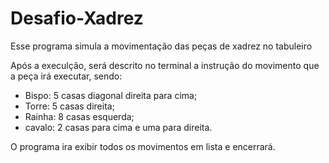 # Desafio-Xadrez

Esse programa simula a movimentação das peças de xadrez no tabuleiro

Após a execulção, será descrito no terminal a instrução do movimento que a peça irá executar, 
sendo:
- Bispo: 5 casas diagonal direita para cima;
- Torre: 5 casas direita;
- Rainha: 8 casas esquerda;
- cavalo: 2 casas para cima e uma para direita.

O programa ira exibir todos os movimentos em lista e encerrará.
